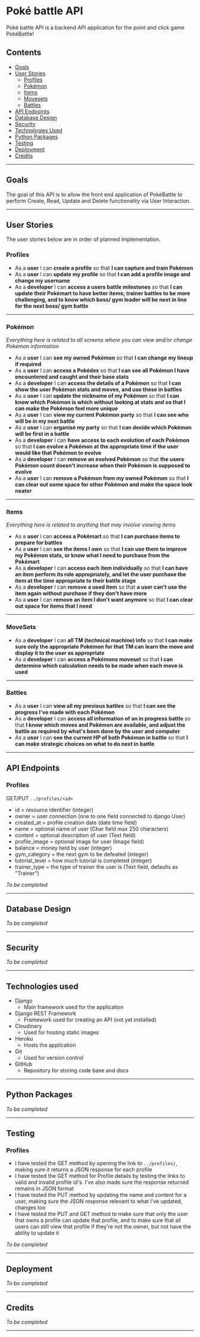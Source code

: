 # Poké battle API

Poké battle API is a backend API application for the point and click game PokéBattle!

## Contents

- [Goals](#goals)
- [User Stories](#user-stories)
    - [Profiles](#profiles)
    - [Pokémon](#pokémon)
    - [Items](#items)
    - [Movesets](#movesets)
    - [Battles](#battles)
- [API Endpoints](#api-endpoints)
- [Database Design](#database-design)
- [Security](#security)
- [Technologies Used](#technologies-used)
- [Python Packages](#python-packages)
- [Testing](#testing)
- [Deployment](#deployment)
- [Credits](#credits)

---

## Goals

The goal of this API is to allow the front end application of PokéBattle to perform Create, Read, Update and Delete functionality via User Interaction.

---

## User Stories

The user stories below are in order of planned implementation.

### Profiles

- As a **user** I can **create a profile** so that **I can capture and train Pokémon**
- As a **user** I can **update my profile** so that **I can add a profile image and change my username**
- As a **developer** I can **access a users battle milestones** so that **I can update their Pokémart to have better items; trainer battles to be more challenging, and to know which boss/ gym leader will be next in line for the next boss/ gym battle**

---

### Pokémon

*Everything here is related to all screens where you can view and/or change Pokémon information*

- As a **user** I can **see my owned Pokémon** so that **I can change my lineup if required**
- As a **user** I can **access a Pokédex** so that **I can see all Pokémon I have encountered and caught and their base stats**
- As a **developer** I can **access the details of a Pokémon** so that **I can show the user Pokémon stats and moves, and use these in battles**
- As a **user** I can **update the nickname of my Pokémon** so that **I can know which Pokémon is which without looking at stats and so that I can make the Pokémon feel more unique**
- As a **user** I can **view my current Pokémon party** so that **I can see who will be in my next battle**
- As a **user** I can **organise my party** so that **I can decide which Pokémon will be first in a battle**
- As a **developer** I can **have access to each evolution of each Pokémon** so that **I can evolve a Pokémon at the appropriate time if the user would like that Pokémon to evolve**
- As a **developer** I can **remove an evolved Pokémon** so that **the users Pokémon count doesn't increase when their Pokémon is supposed to evolve**
- As a **user** I can **remove a Pokémon from my owned Pokémon** so that **I can clear out some space for other Pokémon and make the space look neater**

---

### Items

*Everything here is related to anything that may involve viewing items*

- As a **user** I can **access a Pokémart** so that **I can purchase items to prepare for battles**
- As a **user** I can **see the items I own** so that **I can use them to improve my Pokémon stats, or know what I need to purchase from the Pokémart**
- As a **developer** I can **access each item individually** so that **I can have an item perform its role appropriately, and let the user purchase the item at the time appropriate to their battle stage**
- As a **developer** I can **remove a used item** so that **a user can't use the item again without purchase if they don't have more**
- As a **user** I can **remove an item I don't want anymore** so that **I can clear out space for items that I need**

---

### MoveSets

- As a **developer** I can **all TM (technical machine) info** so that **I can make sure only the appropriate Pokémon for that TM can learn the move and display it to the user as appropriate**
- As a **developer** I can **access a Pokémons moveset** so that **I can determine which calculation needs to be made when each move is used**

---

### Battles

- As a **user** I can **view all my previous battles** so that **I can see the progress I've made with each Pokémon**
- As a **developer** I can **access all information of an in progress battle** so that **I know which moves and Pokémon are available, and adjust the battle as required by what's been done by the user and computer**
- As a **user** I can **see the current HP of both Pokémon in battle** so that **I can make strategic choices on what to do next in battle**

---

## API Endpoints

### Profiles

GET/PUT `../profiles/<id>`

- id = resource identifier (integer)
- owner = user connection (one to one field connected to django User)
- created_at = profile creation date (date time field)
- name = optional name of user (Char field max 250 characters)
- content = optional description of user (Text field)
- profile_image = optional image for user (Image field)
- balance = money held by user (integer)
- gym_category = the next gym to be defeated (integer)
- tutorial_level = how much tutorial is completed (integer)
- trainer_type = the type of trainer the user is (Text field, defaults as "Trainer")

*To be completed*

--- 

## Database Design

*To be completed*

---

## Security

*To be completed*

---

## Technologies used

- Django
    - Main framework used for the application
- Django REST Framework
    - Framework used for creating an API (not yet installed)
- Cloudinary
    - Used for hosting static images
- Heroku 
    - Hosts the application
- Git
    - Used for version control
- GitHub 
    - Repository for storing code base and docs

--- 

## Python Packages

*To be completed*

---

## Testing

### Profiles

- I have tested the GET method by opening the link to `../profiles/`, making sure it returns a JSON response for each profile
- I have tested the GET method for Profile details by testing the links to valid and invalid profile id's. I've also made sure the response returned remains in JSON format
- I have tested the PUT method by updating the name and content for a user, making sure the JSON response relevant to what I've updated, changes too
- I have tested the PUT and GET method to make sure that only the user that owns a profile can update that profile, and to make sure that all users can still view that profile if they're not the owner, but not have the ability to update it 

*To be completed*

---

## Deployment

*To be completed*

---

## Credits

*To be completed*

---